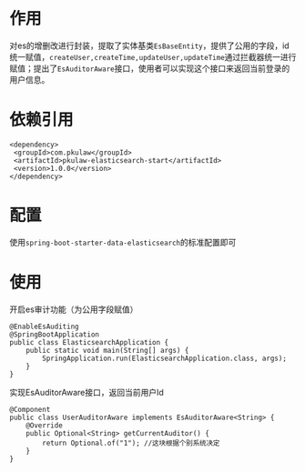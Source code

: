 # 作用
对es的增删改进行封装，提取了实体基类`EsBaseEntity`，提供了公用的字段，id统一赋值，`createUser,createTime,updateUser,updateTime`通过拦截器统一进行赋值；提出了`EsAuditorAware`接口，使用者可以实现这个接口来返回当前登录的用户信息。
# 依赖引用
```
<dependency>
 <groupId>com.pkulaw</groupId>
 <artifactId>pkulaw-elasticsearch-start</artifactId>
 <version>1.0.0</version>
</dependency>
```
# 配置
使用`spring-boot-starter-data-elasticsearch`的标准配置即可
# 使用
开启es审计功能（为公用字段赋值）
```
@EnableEsAuditing
@SpringBootApplication
public class ElasticsearchApplication {
    public static void main(String[] args) {
        SpringApplication.run(ElasticsearchApplication.class, args);
    }
}
```
实现EsAuditorAware接口，返回当前用户Id
```
@Component
public class UserAuditorAware implements EsAuditorAware<String> {
    @Override
    public Optional<String> getCurrentAuditor() {
        return Optional.of("1"); //这块根据个别系统决定
    }
}
```
